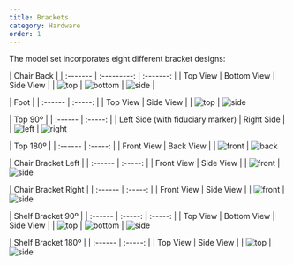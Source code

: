 ```yaml
---
title: Brackets
category: Hardware
order: 1
---
```

The model set incorporates eight different bracket designs:

| Chair Back                         |
| :------- | :---------: | :-------: |
| Top View | Bottom View | Side View |
| ![top](https://cloud.githubusercontent.com/assets/19666316/24483887/eaa9a546-14c8-11e7-90a7-e56a52bb00c4.jpg) | ![bottom](https://cloud.githubusercontent.com/assets/19666316/24483886/eaa61b6a-14c8-11e7-9eaa-1ba10ba20487.jpg) | ![side](https://cloud.githubusercontent.com/assets/19666316/24483885/eaa2fc1e-14c8-11e7-84a2-99422833b35b.jpg) |

| Foot                 |
| :------  | :-----:   |
| Top View | Side View |
| ![top](https://cloud.githubusercontent.com/assets/19666316/24483879/ea9b14b8-14c8-11e7-9141-619b80f93368.jpg) | ![side](https://cloud.githubusercontent.com/assets/19666316/24483876/ea98c802-14c8-11e7-883e-9947d782c7c5.jpg)

| Top 90º |
| :------  | :-----:   |
| Left Side (with fiduciary marker) | Right Side |
| ![left](https://cloud.githubusercontent.com/assets/19666316/24483868/ea8d5436-14c8-11e7-8b05-e5e77b063ca4.jpg) | ![right](https://cloud.githubusercontent.com/assets/19666316/24483873/ea92b872-14c8-11e7-9062-95081aa2b107.jpg)

| Top 180º |
| :------  | :-----:   |
| Front View | Back View |
| ![front](https://cloud.githubusercontent.com/assets/19666316/24483871/ea9020bc-14c8-11e7-88a3-f2ac62ee6a3c.jpg) | ![back](https://cloud.githubusercontent.com/assets/19666316/24483869/ea8e33a6-14c8-11e7-8a1d-37396bb56151.jpg)

| Chair Bracket Left |
| :------  | :-----:   |
| Front View | Side View |
| ![front](https://cloud.githubusercontent.com/assets/19666316/24483884/eaa203fe-14c8-11e7-8743-be23963239f9.jpg) | ![side](https://cloud.githubusercontent.com/assets/19666316/24483883/eaa02228-14c8-11e7-9cb6-02e95807a129.jpg)

| Chair Bracket Right |
| :------  | :-----:   |
| Front View | Side View |
| ![front](https://cloud.githubusercontent.com/assets/19666316/24483882/ea9f904c-14c8-11e7-9c1c-89ca17e13862.jpg) | ![side](https://cloud.githubusercontent.com/assets/19666316/24483880/ea9d573c-14c8-11e7-9e54-12acfb258696.jpg)

| Shelf Bracket 90º |
| :------  | :-----:   | :-----:   |
| Top View | Bottom View | Side View |
| ![top](https://cloud.githubusercontent.com/assets/19666316/24483875/ea980d22-14c8-11e7-8498-171ba2791a18.jpg) | ![bottom](https://cloud.githubusercontent.com/assets/19666316/24483874/ea962534-14c8-11e7-805b-c937265ebc11.jpg) | ![side](https://cloud.githubusercontent.com/assets/19666316/24483877/ea99ae84-14c8-11e7-9118-923020e4606d.jpg)

| Shelf Bracket 180º |
| :------  | :-----:   |
| Top View | Side View |
| ![top](https://cloud.githubusercontent.com/assets/19666316/24483872/ea914906-14c8-11e7-9f47-ca3742c1927b.jpg) | ![side](https://cloud.githubusercontent.com/assets/19666316/24483870/ea8f6be0-14c8-11e7-941e-b023f96c4524.jpg)
